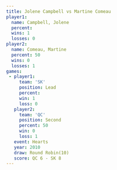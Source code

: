 ```yaml
---
title: Jolene Campbell vs Martine Comeau
player1:                
  name: Campbell, Jolene
  percent:              
  wins: 1               
  losses: 0             
player2:                
  name: Comeau, Martine 
  percent: 50           
  wins: 0               
  losses: 1             
games:
 - player1:        
     team: 'SK'    
     position: Lead
     percent:      
     win: 1        
     loss: 0       
   player2:          
     team: 'QC'      
     position: Second
     percent: 50     
     win: 0          
     loss: 1         
   event: Hearts        
   year: 2010           
   draw: Round Robin(10)
   score: QC 6 - SK 8   
---
```


